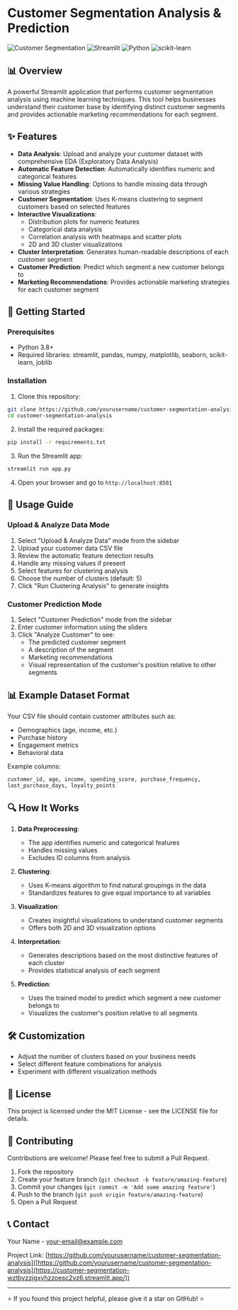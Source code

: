 # Customer Segmentation Analysis & Prediction

![Customer Segmentation](https://img.shields.io/badge/ML-Customer%20Segmentation-brightgreen)
![Streamlit](https://img.shields.io/badge/Streamlit-1.15+-red)
![Python](https://img.shields.io/badge/Python-3.8+-blue)
![scikit-learn](https://img.shields.io/badge/scikit--learn-1.0+-orange)

## 📊 Overview

A powerful Streamlit application that performs customer segmentation analysis using machine learning techniques. This tool helps businesses understand their customer base by identifying distinct customer segments and provides actionable marketing recommendations for each segment.


## ✨ Features

- **Data Analysis**: Upload and analyze your customer dataset with comprehensive EDA (Exploratory Data Analysis)
- **Automatic Feature Detection**: Automatically identifies numeric and categorical features
- **Missing Value Handling**: Options to handle missing data through various strategies
- **Customer Segmentation**: Uses K-means clustering to segment customers based on selected features
- **Interactive Visualizations**: 
  - Distribution plots for numeric features
  - Categorical data analysis
  - Correlation analysis with heatmaps and scatter plots
  - 2D and 3D cluster visualizations
- **Cluster Interpretation**: Generates human-readable descriptions of each customer segment
- **Customer Prediction**: Predict which segment a new customer belongs to
- **Marketing Recommendations**: Provides actionable marketing strategies for each customer segment

## 🚀 Getting Started

### Prerequisites

- Python 3.8+
- Required libraries: streamlit, pandas, numpy, matplotlib, seaborn, scikit-learn, joblib

### Installation

1. Clone this repository:
```bash
git clone https://github.com/yourusername/customer-segmentation-analysis.git
cd customer-segmentation-analysis
```

2. Install the required packages:
```bash
pip install -r requirements.txt
```

3. Run the Streamlit app:
```bash
streamlit run app.py
```

4. Open your browser and go to `http://localhost:8501`

## 📝 Usage Guide

### Upload & Analyze Data Mode

1. Select "Upload & Analyze Data" mode from the sidebar
2. Upload your customer data CSV file
3. Review the automatic feature detection results
4. Handle any missing values if present
5. Select features for clustering analysis
6. Choose the number of clusters (default: 5)
7. Click "Run Clustering Analysis" to generate insights

### Customer Prediction Mode

1. Select "Customer Prediction" mode from the sidebar
2. Enter customer information using the sliders
3. Click "Analyze Customer" to see:
   - The predicted customer segment
   - A description of the segment
   - Marketing recommendations
   - Visual representation of the customer's position relative to other segments

## 📊 Example Dataset Format

Your CSV file should contain customer attributes such as:
- Demographics (age, income, etc.)
- Purchase history
- Engagement metrics
- Behavioral data

Example columns:
```
customer_id, age, income, spending_score, purchase_frequency, last_purchase_days, loyalty_points
```

## 🔍 How It Works

1. **Data Preprocessing**: 
   - The app identifies numeric and categorical features
   - Handles missing values
   - Excludes ID columns from analysis

2. **Clustering**: 
   - Uses K-means algorithm to find natural groupings in the data
   - Standardizes features to give equal importance to all variables

3. **Visualization**: 
   - Creates insightful visualizations to understand customer segments
   - Offers both 2D and 3D visualization options

4. **Interpretation**: 
   - Generates descriptions based on the most distinctive features of each cluster
   - Provides statistical analysis of each segment

5. **Prediction**: 
   - Uses the trained model to predict which segment a new customer belongs to
   - Visualizes the customer's position relative to all segments

## 🛠️ Customization

- Adjust the number of clusters based on your business needs
- Select different feature combinations for analysis
- Experiment with different visualization methods

## 📄 License

This project is licensed under the MIT License - see the LICENSE file for details.

## 🤝 Contributing

Contributions are welcome! Please feel free to submit a Pull Request.

1. Fork the repository
2. Create your feature branch (`git checkout -b feature/amazing-feature`)
3. Commit your changes (`git commit -m 'Add some amazing feature'`)
4. Push to the branch (`git push origin feature/amazing-feature`)
5. Open a Pull Request

## 📞 Contact

Your Name - [your-email@example.com](mailto:your-email@example.co)

Project Link: [https://github.com/yourusername/customer-segmentation-analysis]([https://github.com/yourusername/customer-segmentation-analysis](https://customer-segmentation-wztbyzzjgxyhzzoesc2vz6.streamlit.app/))

---

⭐️ If you found this project helpful, please give it a star on GitHub! ⭐️
